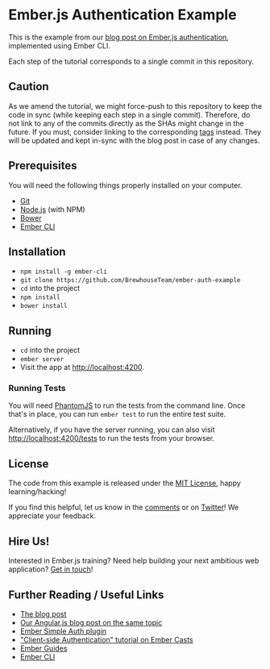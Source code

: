 # Ember.js Authentication Example

This is the example from our [blog post on Ember.js authentication](http://brewhouse.io/blog/2015/02/12/ember-vs-angular-authentication.html),
implemented using Ember CLI.

Each step of the tutorial corresponds to a single commit in this repository.

## Caution

As we amend the tutorial, we might force-push to this repository to keep the
code in sync (while keeping each step in a single commit). Therefore, do not
link to any of the commits directly as the SHAs might change in the future. If
you must, consider linking to the corresponding [tags](https://github.com/BrewhouseTeam/ember-auth-example/tags)
instead. They will be updated and kept in-sync with the blog post in case of any
changes.

## Prerequisites

You will need the following things properly installed on your computer.

* [Git](http://git-scm.com/)
* [Node.js](http://nodejs.org/) (with NPM)
* [Bower](http://bower.io/)
* [Ember CLI](http://www.ember-cli.com/)

## Installation

* `npm install -g ember-cli`
* `git clone https://github.com/BrewhouseTeam/ember-auth-example`
* `cd` into the project
* `npm install`
* `bower install`

## Running

* `cd` into the project
* `ember server`
* Visit the app at [http://localhost:4200](http://localhost:4200).

### Running Tests

You will need [PhantomJS](http://phantomjs.org/) to run the tests from the
command line. Once that's in place, you can run `ember test` to run the entire
test suite.

Alternatively, if you have the server running, you can also visit [http://localhost:4200/tests](http://localhost:4200/tests)
to run the tests from your browser.

## License

The code from this example is released under the [MIT License](http://opensource.org/licenses/MIT),
happy learning/hacking!

If you find this helpful, let us know in the [comments](http://brewhouse.io/blog/)
or on [Twitter](https://twitter.com/brewhouseteam)! We appreciate your feedback.

## Hire Us!

Interested in Ember.js training? Need help building your next ambitious web
application? [Get in touch](http://brewhouse.io/#hire-us)!

## Further Reading / Useful Links

* [The blog post](http://brewhouse.io/blog/2015/02/12/ember-vs-angular-authentication.html)
* [Our Angular.js blog post on the same topic](http://brewhouse.io/blog/2014/12/09/authentication-made-simple-in-single-page-angularjs-applications.html)
* [Ember Simple Auth plugin](https://github.com/simplabs/ember-simple-auth)
* ["Client-side Authentication" tutorial on Ember Casts](http://www.embercasts.com/episodes/client-side-authentication-part-1)
* [Ember Guides](http://emberjs.com/guides/)
* [Ember CLI](http://www.ember-cli.com/)
